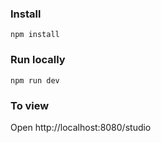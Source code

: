 ### Install

`npm install`

### Run locally

`npm run dev`

### To view

Open http://localhost:8080/studio

